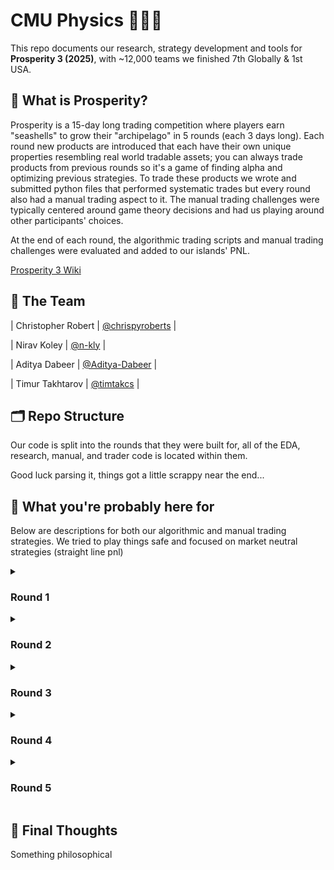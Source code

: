 
# CMU Physics 🐚🐚🐚 
This repo documents our research, strategy development and tools for **Prosperity 3 (2025)**, with ~12,000 teams we finished 7th Globally & 1st USA.
<br>

## 📜 What is Prosperity?

Prosperity is a 15-day long trading competition where players earn "seashells" to grow their "archipelago" in 5 rounds (each 3 days long). Each round new products are introduced that each have their own unique properties resembling real world tradable assets; you can always trade products from previous rounds so it's a game of finding alpha and optimizing previous strategies. To trade these products we wrote and submitted python files that performed systematic trades but every round also had a manual trading aspect to it. The manual trading challenges were typically centered around game theory decisions and had us playing around other participants' choices. 

At the end of each round, the algorithmic trading scripts and manual trading challenges were evaluated and added to our islands' PNL.

[Prosperity 3 Wiki](https://imc-prosperity.notion.site/Prosperity-3-Wiki-19ee8453a09380529731c4e6fb697ea4)
<br>

## 👥 The Team
| Christopher Robert | [@chrispyroberts](https://github.com/chrispyroberts) |

| Nirav Koley | [@n-kly](https://github.com/n-kly) |

| Aditya Dabeer | [@Aditya-Dabeer](https://github.com/Aditya-Dabeer) |

| Timur Takhtarov | [@timtakcs](https://github.com/timtakcs) | 
<br>

## 🗂 Repo Structure
Our code is split into the rounds that they were built for, all of the EDA, research, manual, and trader code is located within them.

Good luck parsing it, things got a little scrappy near the end...
<br>

## 🧠 What you're probably here for

Below are descriptions for both our algorithmic and manual trading strategies. We tried to play things safe and focused on market neutral strategies (straight line pnl)
<details>
<summary><h3>Round 1</h3></summary>
Thoughts going in
<details>
<summary><h3>Algo</h3></summary>

BLAH BLAH BLAH
</details>

<details>
<summary><h3>Manual</h3></summary>

BLAH BLAH BLAH
</details>
Results
</details>

<details>
<summary><h3>Round 2</h3></summary>
Thoughts going in
<details>
<summary><h3>Algo</h3></summary>

BLAH BLAH BLAH
</details>

<details>
<summary><h3>Manual</h3></summary>

BLAH BLAH BLAH
</details>
Results
</details>

<details>
<summary><h3>Round 3</h3></summary>
Thoughts going in
<details>
<summary><h3>Algo</h3></summary>

BLAH BLAH BLAH
</details>

<details>
<summary><h3>Manual</h3></summary>

BLAH BLAH BLAH
</details>
Results
</details>

<details>
<summary><h3>Round 4</h3></summary>
Thoughts going in
<details>
<summary><h3>Algo</h3></summary>

BLAH BLAH BLAH
</details>

<details>
<summary><h3>Manual</h3></summary>

BLAH BLAH BLAH
</details>
Results
</details>

<details>
<summary><h3>Round 5</h3></summary>
Thoughts going in
<details>
<summary><h3>Algo</h3></summary>

BLAH BLAH BLAH
</details>

<details>
<summary><h3>Manual</h3></summary>

BLAH BLAH BLAH
</details>
Results
</details>

## 🏁 Final Thoughts
Something philosophical